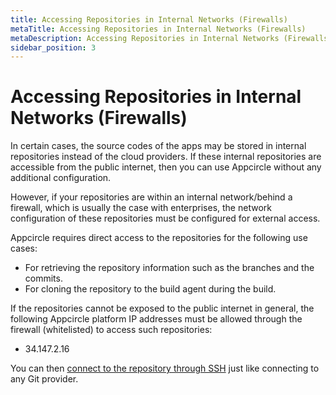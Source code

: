 ```yaml
---
title: Accessing Repositories in Internal Networks (Firewalls)
metaTitle: Accessing Repositories in Internal Networks (Firewalls)
metaDescription: Accessing Repositories in Internal Networks (Firewalls)
sidebar_position: 3
---
```

# Accessing Repositories in Internal Networks (Firewalls)

In certain cases, the source codes of the apps may be stored in internal repositories instead of the cloud providers. If these internal repositories are accessible from the public internet, then you can use Appcircle without any additional configuration.

However, if your repositories are within an internal network/behind a firewall, which is usually the case with enterprises, the network configuration of these repositories must be configured for external access.&#x20;

Appcircle requires direct access to the repositories for the following use cases:

* For retrieving the repository information such as the branches and the commits.
* For cloning the repository to the build agent during the build.

If the repositories cannot be exposed to the public internet in general, the following Appcircle platform IP addresses must be allowed through the firewall (whitelisted) to access such repositories:

* 34.147.2.16

You can then [connect to the repository through SSH](../build/adding-a-build-profile/#connect-your-repository) just like connecting to any Git provider.
